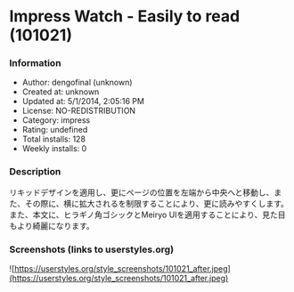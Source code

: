 # Impress Watch - Easily to read (101021)

### Information
- Author: dengofinal (unknown)
- Created at: unknown
- Updated at: 5/1/2014, 2:05:16 PM
- License: NO-REDISTRIBUTION
- Category: impress
- Rating: undefined
- Total installs: 128
- Weekly installs: 0


### Description
リキッドデザインを適用し、更にページの位置を左端から中央へと移動し、また、その際に、横に拡大されるを制限することにより、更に読みやすくします。
また、本文に、ヒラギノ角ゴシックとMeiryo UIを適用することにより、見た目もより綺麗になります。


### Screenshots (links to userstyles.org)
![https://userstyles.org/style_screenshots/101021_after.jpeg](https://userstyles.org/style_screenshots/101021_after.jpeg)


